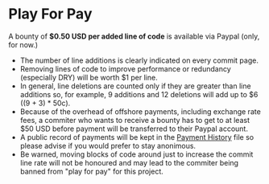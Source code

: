 # Play For Pay

A bounty of **$0.50 USD per added line of code** is available via Paypal (only, for now.)

- The number of line additions is clearly indicated on every commit page.
- Removing lines of code to improve performance or redundancy (especially DRY) will be worth $1 per line.
- In general, line deletions are counted only if they are greater than line additions so, for example, 9 additions and 12 deletions will add up to $6 ((9 + 3) * 50c).
- Because of the overhead of offshore payments, including exchange rate fees, a commiter who wants to receive a bounty has to get to at least $50 USD before payment will be transferred to their Paypal account.
- A public record of payments will be kept in the [Payment History] file so please advise if you would prefer to stay anonimous.
- Be warned, moving blocks of code around just to increase the commit line rate will not be honoured and may lead to the commiter being banned from "play for pay" for this project.

[Payment History]: https://github.com/netserva/doc/blob/master/docs/payment_history.md
